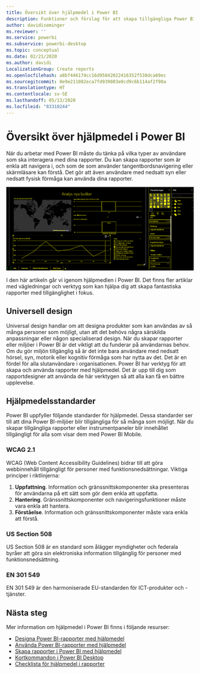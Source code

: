 ```yaml
---
title: Översikt över hjälpmedel i Power BI
description: Funktioner och förslag för att skapa tillgängliga Power BI Desktop-rapporter, inklusive WCAG (Web Content Accessibility Guidelines)
author: davidiseminger
ms.reviewer: ''
ms.service: powerbi
ms.subservice: powerbi-desktop
ms.topic: conceptual
ms.date: 02/21/2020
ms.author: davidi
LocalizationGroup: Create reports
ms.openlocfilehash: a8bf446174cc16d95842022416352f538dca69ec
ms.sourcegitcommit: 0e9e211082eca7fd939803e0cd9c6b114af2f90a
ms.translationtype: HT
ms.contentlocale: sv-SE
ms.lasthandoff: 05/13/2020
ms.locfileid: "83310244"
---
```

# <a name="overview-of-accessibility-in-power-bi"></a>Översikt över hjälpmedel i Power BI

När du arbetar med Power BI måste du tänka på vilka typer av användare som ska interagera med dina rapporter. Du kan skapa rapporter som är enkla att navigera i, och som de som använder tangentbordsnavigering eller skärmläsare kan förstå. Det gör att även användare med nedsatt syn eller nedsatt fysisk förmåga kan använda dina rapporter.

![Inställningar för hög kontrast i Windows](media/desktop-accessibility/accessibility-05b.png)

I den här artikeln går vi igenom hjälpmedlen i Power BI. Det finns fler artiklar med vägledningar och verktyg som kan hjälpa dig att skapa fantastiska rapporter med tillgänglighet i fokus.

## <a name="universal-design"></a>Universell design

Universal design handlar om att designa produkter som kan användas av så många personer som möjligt, utan att det behövs några särskilda anpassningar eller någon specialiserad design. När du skapar rapporter eller miljöer i Power BI är det viktigt att du funderar på användarnas behov. Om du gör miljön tillgänglig så är det inte bara användare med nedsatt hörsel, syn, motorik eller kognitiv förmåga som har nytta av det. Det är en fördel för alla slutanvändare i organisationen. Power BI har verktyg för att skapa och använda rapporter med hjälpmedel. Det är upp till dig som rapportdesigner att använda de här verktygen så att alla kan få en bättre upplevelse.

## <a name="accessibility-standards"></a>Hjälpmedelsstandarder

Power BI uppfyller följande standarder för hjälpmedel. Dessa standarder ser till att dina Power BI-miljöer blir tillgängliga för så många som möjligt. När du skapar tillgängliga rapporter eller instrumentpaneler blir innehållet tillgängligt för alla som visar dem med Power BI Mobile.

### <a name="wcag-21"></a>WCAG 2.1

WCAG (Web Content Accessibility Guidelines) bidrar till att göra webbinnehåll tillgängligt för personer med funktionsnedsättningar. Viktiga principer i riktlinjerna:

1. **Uppfattning**. Information och gränssnittskomponenter ska presenteras för användarna på ett sätt som gör dem enkla att uppfatta.
2. **Hantering**. Gränssnittskomponenter och navigeringsfunktioner måste vara enkla att hantera.
3. **Förståelse**. Information och gränssnittskomponenter måste vara enkla att förstå.

### <a name="us-section-508"></a>US Section 508

US Section 508 är en standard som ålägger myndigheter och federala byråer att göra sin elektroniska information tillgänglig för personer med funktionsnedsättning.

### <a name="en-301-549"></a>EN 301 549

EN 301 549 är den harmoniserade EU-standarden för ICT-produkter och -tjänster.  

## <a name="next-steps"></a>Nästa steg

Mer information om hjälpmedel i Power BI finns i följande resurser:

* [Designa Power BI-rapporter med hjälpmedel](desktop-accessibility-creating-reports.md)
* [Använda Power BI-rapporter med hjälpmedel](desktop-accessibility-consuming-tools.md)
* [Skapa rapporter i Power BI med hjälpmedel](desktop-accessibility-creating-tools.md)
* [Kortkommandon i Power BI Desktop](desktop-accessibility-keyboard-shortcuts.md)
* [Checklista för hjälpmedel i rapporter](desktop-accessibility-creating-reports.md#report-accessibility-checklist)


